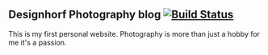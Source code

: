 ## Designhorf Photography blog [![Build Status](https://travis-ci.org/designhorf/designhorf-blog.svg?branch=master)](https://travis-ci.org/designhorf/designhorf-blog)

This is my first personal website. Photography is more than just a hobby for me it's a passion.
